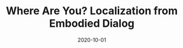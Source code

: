 ---
title: "Where Are You? Localization from Embodied Dialog"
collection: publications
permalink: /publication/way
excerpt: 'We present WHERE ARE YOU? (WAY), a dataset of ∼6k dialogs in which two humans – an Observer and a Locator – complete a cooperative localization task.'
date: 2020-10-01
venue: 'Empirical Methods in Natural Language Processing.'
paperurl: 'https://www.aclweb.org/anthology/2020.emnlp-main.59.pdf'
website: 'https://meerahahn.github.io/way'
data: 'https://meerahahn.github.io/way/data'
code: 'https://github.com/meera1hahn/Graph_LED'
leaderboard: 'https://eval.ai/web/challenges/challenge-page/1206'
citation: 'Hahn, Meera, Jacob Krantz, Dhruv Batra, Devi Parikh, James Rehg, Stefan Lee, and Peter Anderson. "Where Are You? Localization from Embodied Dialog." In Proceedings of the 2020 Conference on Empirical Methods in Natural Language Processing (EMNLP), pp. 806-822. 2020.'
---